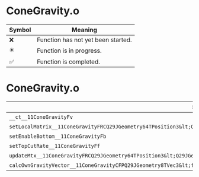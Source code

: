 # ConeGravity.o
| Symbol | Meaning 
| ------------- | ------------- 
| :x: | Function has not yet been started. 
| :eight_pointed_black_star: | Function is in progress. 
| :white_check_mark: | Function is completed. 


# ConeGravity.o
| Symbol | Decompiled? |
| ------------- | ------------- |
| `__ct__11ConeGravityFv` | :white_check_mark: |
| `setLocalMatrix__11ConeGravityFRCQ29JGeometry64TPosition3&lt;Q29JGeometry38TMatrix34&lt;Q29JGeometry13SMatrix34C&lt;f&gt;&gt;&gt;` | :white_check_mark: |
| `setEnableBottom__11ConeGravityFb` | :white_check_mark: |
| `setTopCutRate__11ConeGravityFf` | :white_check_mark: |
| `updateMtx__11ConeGravityFRCQ29JGeometry64TPosition3&lt;Q29JGeometry38TMatrix34&lt;Q29JGeometry13SMatrix34C&lt;f&gt;&gt;&gt;` | :white_check_mark: |
| `calcOwnGravityVector__11ConeGravityCFPQ29JGeometry8TVec3&lt;f&gt;PfRCQ29JGeometry8TVec3&lt;f&gt;` | :x: |
